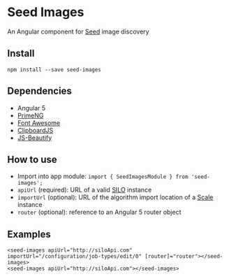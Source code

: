 # Seed Images
An Angular component for [Seed](https://ngageoint.github.io/seed/) image discovery

## Install
`npm install --save seed-images`

## Dependencies
* Angular 5
* [PrimeNG](https://www.primefaces.org/primeng/)
* [Font Awesome](http://fontawesome.io)
* [ClipboardJS](https://clipboardjs.com/)
* [JS-Beautify](https://github.com/beautify-web/js-beautify)

## How to use
* Import into app module: `import { SeedImagesModule } from 'seed-images';`
* `apiUrl` (required): URL of a valid [SILO](https://github.com/ngageoint/seed-silo) instance
* `importUrl` (optional): URL of the algorithm import location of a [Scale](https://github.com/ngageoint/scale) instance
* `router` (optional): reference to an Angular 5 router object

## Examples
```
<seed-images apiUrl="http://siloApi.com" importUrl="/configuration/job-types/edit/0" [router]="router"></seed-images>
<seed-images apiUrl="http://siloApi.com"></seed-images>
```
